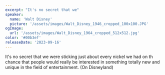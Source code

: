 ```yaml
---
excerpt: "It's no secret that we"
speaker:
  name: 'Walt Disney'
  picture: '/assets/images/Walt_Disney_1946_cropped_100x100.JPG'
ogImage:
  url: '/assets/images/Walt_Disney_1964_cropped_512x512.jpg'
color: '#00b3ef'
releaseDate: '2023-09-16'
---
```

It's no secret that we were sticking just about every nickel we had on th chance that people would really be interested in something totally new and unique in the field of entertainment. (On Disneyland)
